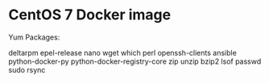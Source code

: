 # CentOS 7 Docker image

Yum Packages:

deltarpm
epel-release
nano
wget
which
perl
openssh-clients
ansible
python-docker-py
python-docker-registry-core
zip
unzip
bzip2
lsof
passwd
sudo
rsync
